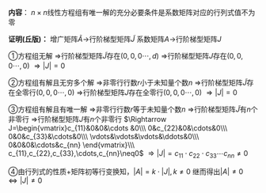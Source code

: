 **内容**：
$n\times n$线性方程组有唯一解的充分必要条件是系数矩阵对应的行列式值不为零

**证明(丘版)：**
增广矩阵$\tilde{A}$→行阶梯型矩阵$\tilde{J}$
系数矩阵$A$→行阶梯型矩阵$J$

①方程组无解
$\Rightarrow$行阶梯型矩阵$\tilde{J}$存在$(0,0,0\cdots,d)$
$\Rightarrow$行阶梯型矩阵$J$存在$(0,0,0\cdots,0)$
$\Rightarrow |J|=0$

②方程组有解且无穷多个解
$\Rightarrow$非零行行数$r$小于未知量个数$n$
$\Rightarrow$行阶梯型矩阵$\tilde{J}$存在全零行$(0,0,0\cdots,0)$
$\Rightarrow$行阶梯型矩阵$J$存在全零行$(0,0,0\cdots,0)$
$\Rightarrow |J|=0$

③方程组有解且有唯一解
$\Rightarrow$非零行行数$r$等于未知量个数$n$
$\Rightarrow$行阶梯型矩阵$\tilde{J}$有$n$个非零行
$\Rightarrow$行阶梯型矩阵$J$有$n$个非零行
$\Rightarrow J=\begin{vmatrix}c_{11}&0&0&\cdots
&0\\\ 0&c_{22}&0&\cdots&0\\\ 
0&0&c_{33}&\cdots&0\\\ 
\vdots&\vdots&\vdots&\ddots&0\\\ 
0&0&0&\cdots&c_{nn}
\end{vmatrix}\\\ 
c_{11},c_{22},c_{33},\cdots,c_{nn}\neq0$
$\Rightarrow |J|
=c_{11}\cdot c_{22}\cdot c_{33}\cdots c_{nn}\neq0$

④由行列式的性质+矩阵初等行变换知，$|A|=k\cdot|J|,k\neq0$
继而得出$|A|\neq0\Leftrightarrow|J|\neq0$